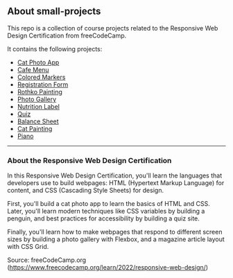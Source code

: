 ## About small-projects
This repo is a collection of course projects related to the Responsive Web Design Certification from freeCodeCamp.

It contains the following projects:
* [Cat Photo App](https://github.com/vildesv/small-projects/tree/7377e45fde6525c633b0475415ebea08259d11a8/cat-photo-app)
* [Cafe Menu](https://github.com/vildesv/small-projects/tree/7377e45fde6525c633b0475415ebea08259d11a8/cafe-menu)
* [Colored Markers](https://github.com/vildesv/small-projects/tree/7377e45fde6525c633b0475415ebea08259d11a8/colored-markers)
* [Registration Form](https://github.com/vildesv/small-projects/tree/7377e45fde6525c633b0475415ebea08259d11a8/registration-form)
* [Rothko Painting](https://github.com/vildesv/small-projects/tree/7377e45fde6525c633b0475415ebea08259d11a8/rothko-painting)
* [Photo Gallery](https://github.com/vildesv/small-projects/tree/7377e45fde6525c633b0475415ebea08259d11a8/photo-gallery)
* [Nutrition Label](https://github.com/vildesv/small-projects/tree/7377e45fde6525c633b0475415ebea08259d11a8/nutrition-label)
* [Quiz](https://github.com/vildesv/small-projects/tree/7377e45fde6525c633b0475415ebea08259d11a8/quiz)
* [Balance Sheet](https://github.com/vildesv/small-projects/tree/7377e45fde6525c633b0475415ebea08259d11a8/balance-sheet)
* [Cat Painting](https://github.com/vildesv/small-projects/tree/7377e45fde6525c633b0475415ebea08259d11a8/cat-painting)
* [Piano](https://github.com/vildesv/small-projects/tree/7377e45fde6525c633b0475415ebea08259d11a8/piano)

_______________________________________

### About the Responsive Web Design Certification 
In this Responsive Web Design Certification, you'll learn the languages that developers use to build webpages: HTML (Hypertext Markup Language) for content, and CSS (Cascading Style Sheets) for design.

First, you'll build a cat photo app to learn the basics of HTML and CSS. Later, you'll learn modern techniques like CSS variables by building a penguin, and best practices for accessibility by building a quiz site.

Finally, you'll learn how to make webpages that respond to different screen sizes by building a photo gallery with Flexbox, and a magazine article layout with CSS Grid.

Source: freeCodeCamp.org (https://www.freecodecamp.org/learn/2022/responsive-web-design/)
